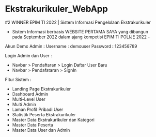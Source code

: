 # Ekstrakurikuler_WebApp
#2 WINNER EPIM TI 2022 | Sistem Informasi Pengelolaan Ekstrakurikuler
- Sistem Informasi berbasis WEBSITE PERTAMA SAYA yang dibangun pada September 2022 dalam ajang kompetisi EPIM TI POLIJE 2022 -

Akun Demo Admin :
Username : demouser
Password : 123456789

Login Admin dan User :
- Navbar > Pendaftaran > Login
Daftar User Baru
- Navbar > Pendafataran > SignIn

Fitur Sistem :
- Landing Page Ekstrakurikuler
- Dashboard Admin
- Multi-Level User
- Multi Admin
- Laman Profil Pribadi User
- Statistik Peserta Ekstrakurikuler
- Master Data Ekstrakurikuler dan Kategori
- Master Data Peserta
- Master Data User dan Admin
